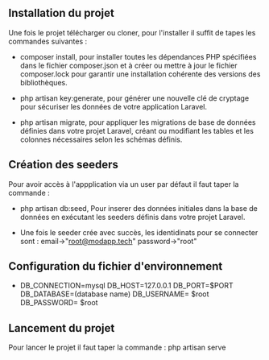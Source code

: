 ## Installation du projet

Une fois le projet télécharger ou cloner, pour l'installer il suffit de tapes les commandes suivantes : 
- composer install, pour installer toutes les dépendances PHP spécifiées dans le fichier composer.json et à créer ou mettre à jour le fichier composer.lock pour garantir une installation cohérente des versions des bibliothèques.

- php artisan key:generate, pour générer une nouvelle clé de cryptage pour sécuriser les données de votre application Laravel.

- php artisan migrate, pour appliquer les migrations de base de données définies dans votre projet Laravel, créant ou modifiant les tables et les colonnes nécessaires selon les schémas définis.

## Création des seeders

Pour avoir accès à l'appplication via un user par défaut il faut taper la commande : 
- php artisan db:seed, Pour inserer des données initiales dans la base de données en exécutant les seeders définis dans votre projet Laravel.

- Une fois le seeder crée avec succès, les identidinats pour se connecter sont : 
email->"root@modapp.tech"
password->"root"

## Configuration du fichier d'environnement

-   DB_CONNECTION=mysql
    DB_HOST=127.0.0.1
    DB_PORT=$PORT
    DB_DATABASE=(database name)
    DB_USERNAME= $root
    DB_PASSWORD= $root

## Lancement du projet

Pour lancer le projet il faut taper la commande : php artisan serve